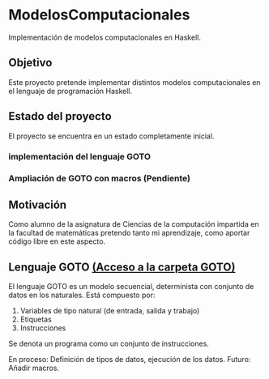 # ModelosComputacionales
Implementación de modelos computacionales en Haskell.

## Objetivo

Este proyecto pretende implementar distintos modelos computacionales en el lenguaje de programación Haskell.

## Estado del proyecto

El proyecto se encuentra en un estado completamente inicial. 

### implementación del lenguaje GOTO
### Ampliación de GOTO con macros (Pendiente)

## Motivación

Como alumno de la asignatura de Ciencias de la computación impartida en la facultad de matemáticas pretendo tanto mi aprendizaje, como aportar código libre en este aspecto.

## Lenguaje GOTO [(Acceso a la carpeta GOTO)](https://github.com/EduPH/ModelosComputacionales/tree/master/GOTO)

El lenguaje GOTO es un modelo secuencial, determinista con conjunto de datos en los naturales. Está compuesto por:
1. Variables de tipo natural (de entrada, salida y trabajo)
2. Etiquetas
3. Instrucciones

Se denota un programa como un conjunto de instrucciones.

En proceso: Definición de tipos de datos, ejecución de los datos.
Futuro: Añadir macros.

